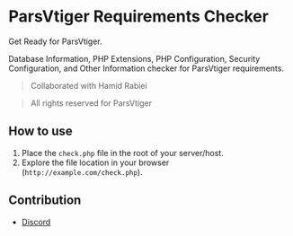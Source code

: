 # ParsVtiger Requirements Checker
Get Ready for ParsVtiger.

Database Information, PHP Extensions, PHP Configuration, Security Configuration, and Other Information checker for ParsVtiger requirements.

> Collaborated with Hamid Rabiei

> All rights reserved for ParsVtiger

## How to use
1. Place the `check.php` file in the root of your server/host.
2. Explore the file location in your browser (`http://example.com/check.php`).

## Contribution
- [Discord](https://discord.gg/2JjvhAk)
